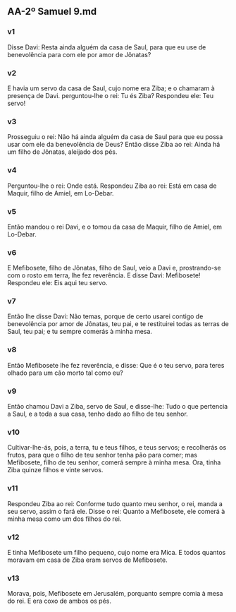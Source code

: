 ## AA-2º Samuel 9.md
### v1
 Disse Davi: Resta ainda alguém da casa de Saul, para que eu use de benevolência para com ele por amor de Jônatas?
### v2
 E havia um servo da casa de Saul, cujo nome era Ziba; e o chamaram à presença de Davi. perguntou-lhe o rei: Tu és Ziba? Respondeu ele: Teu servo!
### v3
 Prosseguiu o rei: Não há ainda alguém da casa de Saul para que eu possa usar com ele da benevolência de Deus? Então disse Ziba ao rei: Ainda há um filho de Jônatas, aleijado dos pés.
### v4
 Perguntou-lhe o rei: Onde está. Respondeu Ziba ao rei: Está em casa de Maquir, filho de Amiel, em Lo-Debar.
### v5
 Então mandou o rei Davi, e o tomou da casa de Maquir, filho de Amiel, em Lo-Debar.
### v6
 E Mefibosete, filho de Jônatas, filho de Saul, veio a Davi e, prostrando-se com o rosto em terra, lhe fez reverência. E disse Davi: Mefibosete! Respondeu ele: Eis aqui teu servo.
### v7
 Então lhe disse Davi: Não temas, porque de certo usarei contigo de benevolência por amor de Jônatas, teu pai, e te restituirei todas as terras de Saul, teu pai; e tu sempre comerás à minha mesa.
### v8
 Então Mefibosete lhe fez reverência, e disse: Que é o teu servo, para teres olhado para um cão morto tal como eu?
### v9
 Então chamou Davi a Ziba, servo de Saul, e disse-lhe: Tudo o que pertencia a Saul, e a toda a sua casa, tenho dado ao filho de teu senhor.
### v10
 Cultivar-lhe-ás, pois, a terra, tu e teus filhos, e teus servos; e recolherás os frutos, para que o filho de teu senhor tenha pão para comer; mas Mefibosete, filho de teu senhor, comerá sempre à minha mesa. Ora, tinha Ziba quinze filhos e vinte servos.
### v11
 Respondeu Ziba ao rei: Conforme tudo quanto meu senhor, o rei, manda a seu servo, assim o fará ele. Disse o rei: Quanto a Mefibosete, ele comerá à minha mesa como um dos filhos do rei.
### v12
 E tinha Mefibosete um filho pequeno, cujo nome era Mica. E todos quantos moravam em casa de Ziba eram servos de Mefibosete.
### v13
 Morava, pois, Mefibosete em Jerusalém, porquanto sempre comia à mesa do rei. E era coxo de ambos os pés.
